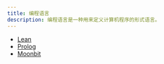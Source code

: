```yaml
---
title: 编程语言
description: 编程语言是一种用来定义计算机程序的形式语言。
---
```


* [Lean](https://www.leanprover.cn/)
* [Prolog](https://www.metalevel.at/prolog/facets)
* [Moonbit](https://docs.moonbitlang.cn/index.html)
